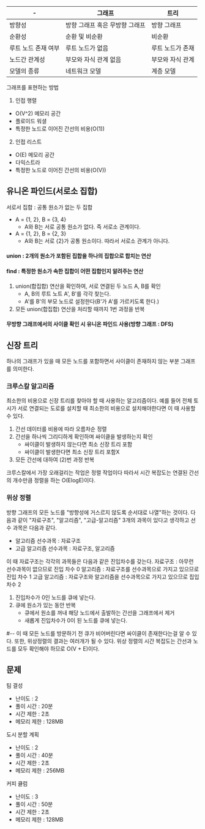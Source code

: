-|그래프|트리|
|------|---|---|
|방향성|방향 그래프 혹은 무방향 그래프|방향 그래프|
|순환성|순환 및 비순환|비순환|
|루트 노드 존재 여부|루트 노드가 없음|루트 노드가 존재|
|노드간 관계성|부모와 자식 관계 없음|부모와 자식 관계|
|모델의 종류|네트워크 모델|계층 모델|

그래프를 표현하는 방법
1. 인접 행렬
- O(V^2) 메모리 공간
- 플로이드 워셜
- 특정한 노드로 이어진 간선의 비용(O(1))

2. 인접 리스트 
- O(E) 메모리 공간
- 다익스트라
- 특정한 노드로 이어진 간선의 비용(O(V))

## 유니온 파인드(서로소 집합)

서로서 집합 : 공통 원소가 없는 두 집합
- A = {1, 2}, B = {3, 4}
    - A와 B는 서로 공통 원소가 없다. 즉 서로소 관계이다.
- A = {1, 2}, B = {2, 3}
    - A와 B는 서로 {2}가 공통 원소이다. 따라서 서로소 관계가 아니다.

#### union : 2개의 원소가 포함된 집합을 하나의 집합으로 합치는 연산

#### find : 특정한 원소가 속한 집합이 어떤 집합인지 알려주는 연산

1. union(합집합) 연산을 확인하여, 서로 연결된 두 노드 A, B를 확인
    - A, B의 루트 노트 A', B'를 각각 찾는다.
    - A'를 B'의 부모 노드로 설정한다(B'가 A'를 가르키도록 한다.)
2. 모든 union(합집합) 연산을 처리할 때까지 1번 과정을 반복


#### 무방향 그래프에서의 사이클 확인 시 유니온 파인드 사용(방향 그래프 : DFS)

## 신장 트리
하나의 그래프가 있을 때 모든 노드를 포함하면서 사이클이 존재하지 않는 부분 그래프를 의미한다. 

### 크루스칼 알고리즘
최소한의 비용으로 신장 트리를 찾아야 할 때 사용하는 알고리즘이다. 예를 들어 전체 토시가 서로 연결되는 도로를 설치할 때 최소한의 비용으로 설치해야한다면 이 때 사용할 수 있다.

1.  간선 데이터를 비용에 따라 오름차순 정렬
2. 간선을 하나씩 그리디하게 확인하며 싸이클을 발생하는지 확인
    - 싸이클이 발생하지 않는다면 최소 신장 트리 포함
    - 싸이클이 발생한다면 최소 신장 트리 포함X
3. 모든 간선에 대하여 (2)번 과정 반복

크루스칼에서 가장 오래걸리는 작업은 정렬 작업이다 따라서 시간 복잡도는 연결된 간선의 개수만큼 정렬을 하는 O(ElogE)이다.

### 위상 정렬
방향 그래프의 모든 노드를 "방향성에 거스르지 않도록 순서대로 나열"하는 것이다. 다음과 같이 "자료구조", "알고리즘", "고급-알고리즘" 3개의 과목이 있다고 생각하고 선수 과목은 다음과 같다.
- 알고리즘 선수과목 : 자료구조
- 고급 알고리즘 선수과목 : 자료구조, 알고리즘

이 때 자료구조는 각각의 과목들은 다음과 같은 진입차수를 갖는다.
자료구조 : 아무런 선수과목이 없으므로 진입 차수 0
알고리즘 : 자료구조를 선수과목으로 가지고 있으므로 진입 차수 1
고급 알고리즘 : 자료구조와 알고리즘을 선수과목으로 가지고 있으므로 집입 차수 2

1. 진입차수가 0인 노드를 큐에 넣는다.
2. 큐에 원소가 있는 동안 반복
    - 큐에서 원소를 꺼내 해당 노드에서 출발하는 간선을 그래프에서 제거
    - 새롭게 진입차수가 0이 된 노드를 큐에 넣는다.

#-- 이 때 모든 노드를 방문하기 전 큐가 비어버린다면 싸이클이 존재한다는걸 알 수 있다. 또한, 위상정렬의 결과는 여러개가 될 수 있다. 위상 정렬의 시간 복잡도는 간선과 노드를 모두 확인해야 하므로 O(V + E)이다. 


## 문제 

팀 결성
- 난이도 : 2
- 풀이 시간 : 20분
- 시간 제한 : 2초
- 메모리 제한 : 128MB

도시 분할 계획
- 난이도 : 2
- 풀이 시간 : 40분
- 시간 제한 : 2초
- 메모리 제한 : 256MB

커피 큘럼
- 난이도 : 3
- 풀이 시간 : 50분
- 시간 제한 : 2초
- 메모리 제한 : 128MB